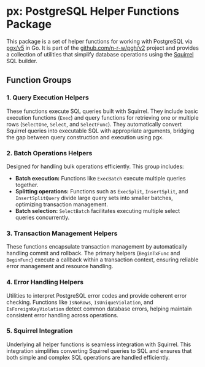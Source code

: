 # px: PostgreSQL Helper Functions Package

This package is a set of helper functions for working with PostgreSQL via [pgx/v5](https://github.com/jackc/pgx) in Go. It is part of the [github.com/n-r-w/pgh/v2](https://github.com/n-r-w/pgh) project and provides a collection of utilities that simplify database operations using the [Squirrel](https://github.com/n-r-w/squirrel) SQL builder.

## Function Groups

### 1. Query Execution Helpers

These functions execute SQL queries built with Squirrel. They include basic execution functions (`Exec`) and query functions for retrieving one or multiple rows (`SelectOne`, `Select`, and `SelectFunc`). They automatically convert Squirrel queries into executable SQL with appropriate arguments, bridging the gap between query construction and execution using pgx.

### 2. Batch Operations Helpers

Designed for handling bulk operations efficiently. This group includes:

- **Batch execution:** Functions like `ExecBatch` execute multiple queries together.
- **Splitting operations:** Functions such as `ExecSplit`, `InsertSplit`, and `InsertSplitQuery` divide large query sets into smaller batches, optimizing transaction management.
- **Batch selection:** `SelectBatch` facilitates executing multiple select queries concurrently.

### 3. Transaction Management Helpers

These functions encapsulate transaction management by automatically handling commit and rollback. The primary helpers (`BeginTxFunc` and `BeginFunc`) execute a callback within a transaction context, ensuring reliable error management and resource handling.

### 4. Error Handling Helpers

Utilities to interpret PostgreSQL error codes and provide coherent error checking. Functions like `IsNoRows`, `IsUniqueViolation`, and `IsForeignKeyViolation` detect common database errors, helping maintain consistent error handling across operations.

### 5. Squirrel Integration

Underlying all helper functions is seamless integration with Squirrel. This integration simplifies converting Squirrel queries to SQL and ensures that both simple and complex SQL operations are handled efficiently.
